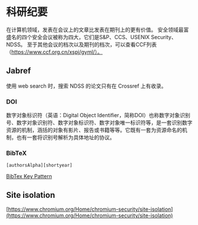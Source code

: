 # 科研纪要

在计算机领域，发表在会议上的文章比发表在期刊上的更有价值。
安全领域最富盛名的四个安全会议被称为四大，它们是S&P、CCS、USENIX Security、NDSS。
至于其他会议的档次以及期刊的档次，可以查看CCF列表（https://www.ccf.org.cn/xspj/gyml/）。

## Jabref 

使用 web search 时，搜索 NDSS 的论文只有在 Crossref 上有收录。

### DOI

数字对象标识符（英语：Digital Object Identifier，简称DOI）也称数字对象识别号、数字对象识别符、数字对象标识符、数字对象唯一标识符等，是一套识别数字资源的机制，涵括的对象有影片、报告或书籍等等。它既有一套为资源命名的机制，也有一套将识别号解析为具体地址的协议。 

### BibTeX

`[authorsAlpha][shortyear]`

[BibTex Key Pattern](https://help.jabref.org/en/BibtexKeyPatterns)

## Site isolation

[https://www.chromium.org/Home/chromium-security/site-isolation](https://www.chromium.org/Home/chromium-security/site-isolation)